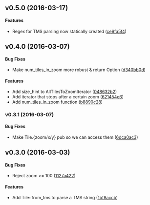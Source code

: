 <a name="v0.5.0"></a>
## v0.5.0 (2016-03-17)


#### Features

*   Regex for TMS parsing now statically created ([ce9fa5f4](ce9fa5f4))



<a name="v0.4.0"></a>
## v0.4.0 (2016-03-07)


#### Bug Fixes

*   Make num_tiles_in_zoom more robust & return Option ([d340bb0d](d340bb0d))

#### Features

*   Add size_hint to AllTilesToZoomIterator ([048632b2](048632b2))
*   Add iterator that stops after a certain zoom ([621454e6](621454e6))
*   Add num_tiles_in_zoom function ([b8890c28](b8890c28))



<a name="v0.3.1"></a>
### v0.3.1 (2016-03-07)


#### Bug Fixes

*   Make Tile.{zoom/x/y} pub so we can access them ([6dca0ac3](6dca0ac3))



<a name="v0.3.0"></a>
## v0.3.0 (2016-03-03)


#### Bug Fixes

*   Reject zoom >= 100 ([1127a422](1127a422))

#### Features

*   Add Tile::from_tms to parse a TMS string ([1bf8accb](1bf8accb))




